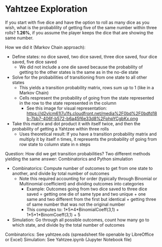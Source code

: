 # Yahtzee Exploration

If you start with five dice and have the option to roll as many dice as you wish, what is the probablility of getting five of the same number within three rolls?
**1.26%**, if you assume the player keeps the dice that are showing the same number.

How we did it (Markov Chain approach):
- Define states: no dice saved, two dice saved, three dice saved, four dice saved, five dice saved
    - We did not include a one die saved because the probability of getting to the other states is the same as in the no-die state
- Solve for the probabilities of transitioning from one state to all other states
    - This yields a transition probability matrix, rows sum up to 1 (like in a Markov Chain)
    - Cells respresent the probability of going from the state represented in the row to the state represented in the column
        - See this image for visual representation: https://d2vlcm61l7u1fs.cloudfront.net/media%2F0bd%2F0bdfd18b-7bb7-406f-b572-b6a45f6e33d8%2FphpYCgbKx.png
- Take this matrix and dot product it with itself twice, and then the probability of getting a Yahtzee within three rolls
   - Uses theoretical result: If you have a transition probability matrix and multiply it by itself n times, it represents the probability of going from row state to column state in n steps

Question: How did we get transition probabilities?
Two different methods yielding the same answer: Combinatorics and Python simulation
- Combinatorics: Compute number of outcomes to get from one state to another, and divide by total number of outcomes
   - Note this required accounting for order (typically through Binomial or Multinomial coefficient) and dividing outcomes into categories 
        - Example: Outcomes going from two dice saved to three dice saved = getting one die of same type and two unique + one same and two different from the first but identical + getting three of same number that was not the original number
        - This computes to: 1\*5\*4\*BinomialCoeff(3,1) + 1\*5\*1\*BinomCoeff(3,1) + 5
- Simulation: Go through all possible outcomes, count how many go to which state, and divide by the total number of outcomes

Combinatorics: See yahtzee.ods (spreadsheet file openable by LibreOffice or Excel)
Simulation: See Yahtzee.ipynb (Jupyter Notebook file)
